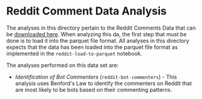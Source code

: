 # Reddit Comment Data Analysis
The analyses in this directory pertain to the Reddit Comments Data that can be [downloaded here](http://academictorrents.com/details/85a5bd50e4c365f8df70240ffd4ecc7dec59912b). When analyzing this da, the first step that must be done is to load it into the parquet file format. All analyses in this directory expects that the data has been loaded into the parquet file format as implemented in the `reddit-load-to-parquet` notebook.

The analyses performed on this data set are:
* *Identification of Bot Commenters* (`reddit-bot-commenters`) - This analysis uses Benford's Law to identify the commenters on Reddit that are most likely to be bots based on their commenting patterns.

